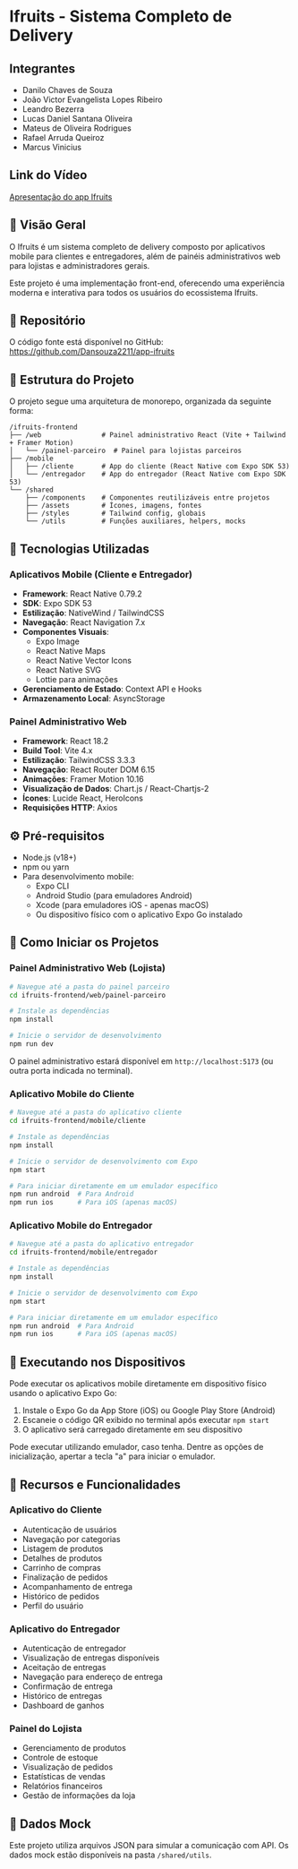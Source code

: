 # Ifruits - Sistema Completo de Delivery

## Integrantes
 - Danilo Chaves de Souza
 - João Victor Evangelista Lopes Ribeiro
 - Leandro Bezerra
 - Lucas Daniel Santana Oliveira
 - Mateus de Oliveira Rodrigues
 - Rafael Arruda Queiroz
 - Marcus Vinicius

## Link do Vídeo
[Apresentação do app Ifruits](https://youtu.be/UuGwB5efwqo?si=UQboKe6l_t6GyvUg)

## 📱 Visão Geral

O Ifruits é um sistema completo de delivery composto por aplicativos mobile para clientes e entregadores, além de painéis administrativos web para lojistas e administradores gerais.

Este projeto é uma implementação front-end, oferecendo uma experiência moderna e interativa para todos os usuários do ecossistema Ifruits.

## 🔗 Repositório

O código fonte está disponível no GitHub:
https://github.com/Dansouza2211/app-ifruits

## 🧰 Estrutura do Projeto

O projeto segue uma arquitetura de monorepo, organizada da seguinte forma:

```
/ifruits-frontend
├── /web               # Painel administrativo React (Vite + Tailwind + Framer Motion)
│   └── /painel-parceiro  # Painel para lojistas parceiros
├── /mobile
│   ├── /cliente       # App do cliente (React Native com Expo SDK 53)
│   └── /entregador    # App do entregador (React Native com Expo SDK 53)
└── /shared
    ├── /components    # Componentes reutilizáveis entre projetos
    ├── /assets        # Ícones, imagens, fontes
    ├── /styles        # Tailwind config, globais
    └── /utils         # Funções auxiliares, helpers, mocks
```

## 🚀 Tecnologias Utilizadas

### Aplicativos Mobile (Cliente e Entregador)

- **Framework**: React Native 0.79.2
- **SDK**: Expo SDK 53
- **Estilização**: NativeWind / TailwindCSS
- **Navegação**: React Navigation 7.x
- **Componentes Visuais**:
  - Expo Image
  - React Native Maps
  - React Native Vector Icons
  - React Native SVG
  - Lottie para animações
- **Gerenciamento de Estado**: Context API e Hooks
- **Armazenamento Local**: AsyncStorage

### Painel Administrativo Web

- **Framework**: React 18.2
- **Build Tool**: Vite 4.x
- **Estilização**: TailwindCSS 3.3.3
- **Navegação**: React Router DOM 6.15
- **Animações**: Framer Motion 10.16
- **Visualização de Dados**: Chart.js / React-Chartjs-2
- **Ícones**: Lucide React, HeroIcons
- **Requisições HTTP**: Axios

## ⚙️ Pré-requisitos

- Node.js (v18+)
- npm ou yarn
- Para desenvolvimento mobile:
  - Expo CLI
  - Android Studio (para emuladores Android)
  - Xcode (para emuladores iOS - apenas macOS)
  - Ou dispositivo físico com o aplicativo Expo Go instalado

## 🔧 Como Iniciar os Projetos

### Painel Administrativo Web (Lojista)

```bash
# Navegue até a pasta do painel parceiro
cd ifruits-frontend/web/painel-parceiro

# Instale as dependências
npm install

# Inicie o servidor de desenvolvimento
npm run dev
```

O painel administrativo estará disponível em `http://localhost:5173` (ou outra porta indicada no terminal).

### Aplicativo Mobile do Cliente

```bash
# Navegue até a pasta do aplicativo cliente
cd ifruits-frontend/mobile/cliente

# Instale as dependências
npm install

# Inicie o servidor de desenvolvimento com Expo
npm start

# Para iniciar diretamente em um emulador específico
npm run android  # Para Android
npm run ios      # Para iOS (apenas macOS)
```

### Aplicativo Mobile do Entregador

```bash
# Navegue até a pasta do aplicativo entregador
cd ifruits-frontend/mobile/entregador

# Instale as dependências
npm install

# Inicie o servidor de desenvolvimento com Expo
npm start

# Para iniciar diretamente em um emulador específico
npm run android  # Para Android
npm run ios      # Para iOS (apenas macOS)
```

## 📱 Executando nos Dispositivos

Pode executar os aplicativos mobile diretamente em dispositivo físico usando o aplicativo Expo Go:

1. Instale o Expo Go da App Store (iOS) ou Google Play Store (Android)
2. Escaneie o código QR exibido no terminal após executar `npm start`
3. O aplicativo será carregado diretamente em seu dispositivo

Pode executar utilizando emulador, caso tenha. Dentre as opções de inicialização, apertar a tecla "a" para iniciar o emulador.

## 🎨 Recursos e Funcionalidades

### Aplicativo do Cliente
- Autenticação de usuários
- Navegação por categorias
- Listagem de produtos
- Detalhes de produtos
- Carrinho de compras
- Finalização de pedidos
- Acompanhamento de entrega
- Histórico de pedidos
- Perfil do usuário

### Aplicativo do Entregador
- Autenticação de entregador
- Visualização de entregas disponíveis
- Aceitação de entregas
- Navegação para endereço de entrega
- Confirmação de entrega
- Histórico de entregas
- Dashboard de ganhos

### Painel do Lojista
- Gerenciamento de produtos
- Controle de estoque
- Visualização de pedidos
- Estatísticas de vendas
- Relatórios financeiros
- Gestão de informações da loja

## 🧪 Dados Mock

Este projeto utiliza arquivos JSON para simular a comunicação com API. Os dados mock estão disponíveis na pasta `/shared/utils`.
